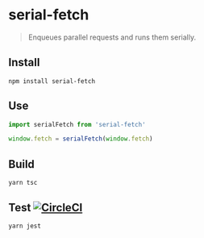 # serial-fetch

> Enqueues parallel requests and runs them serially.

## Install

```console
npm install serial-fetch
```

## Use

```js
import serialFetch from 'serial-fetch'

window.fetch = serialFetch(window.fetch)
```

## Build

```console
yarn tsc
```

## Test [![CircleCI](https://circleci.com/gh/honzabrecka/serial-fetch/tree/master.svg?style=svg&circle-token=85f54a95ed82cc06ed715eb5a63819c3e42d87c3)](https://circleci.com/gh/honzabrecka/serial-fetch/tree/master)

```console
yarn jest
```
